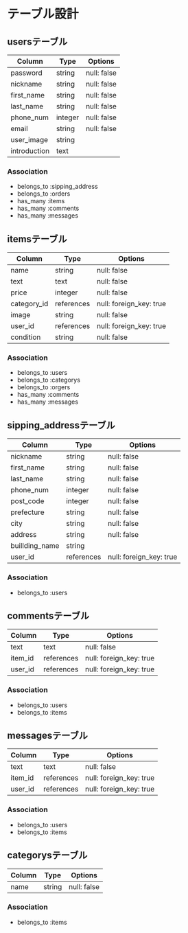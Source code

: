 # テーブル設計

## usersテーブル

| Column             | Type   | Options     |
| ------------------ | ------ | ----------- |
| password           | string | null: false |
| nickname           | string | null: false |
| first_name         | string | null: false |
| last_name          | string | null: false |
| phone_num          | integer| null: false |
| email              | string | null: false |
| user_image         | string |             |
| introduction       | text   |             |

### Association

- belongs_to :sipping_address
- belongs_to :orders
- has_many :items
- has_many :comments
- has_many :messages


## itemsテーブル

| Column             | Type       | Options                 |
| ------------------ | ---------- | ----------------------- |
| name               | string     | null: false             |
| text               | text       | null: false             |
| price              | integer    | null: false             |
| category_id        | references | null: foreign_key: true |
| image              | string     | null: false             |
| user_id            | references | null: foreign_key: true |
| condition          | string     | null: false             |


### Association

- belongs_to :users
- belongs_to :categorys
- belongs_to :orgers
- has_many :comments
- has_many :messages

## sipping_addressテーブル

| Column             | Type       | Options                 |
| ------------------ | ---------- | ----------------------- |
| nickname           | string     | null: false             |
| first_name         | string     | null: false             |
| last_name          | string     | null: false             |
| phone_num          | integer    | null: false             |
| post_code          | integer    | null: false             |
| prefecture         | string     | null: false             |
| city               | string     | null: false             |
| address            | string     | null: false             |
| buillding_name     | string     |                         |
| user_id            | references | null: foreign_key: true |


### Association
- belongs_to :users

## commentsテーブル

| Column             | Type       | Options                 |
| ------------------ | ---------- | ----------------------- |
| text               | text       | null: false             |
| item_id            | references | null: foreign_key: true |
| user_id            | references | null: foreign_key: true |

### Association

- belongs_to :users
- belongs_to :items

## messagesテーブル

| Column             | Type       | Options                 |
| ------------------ | ---------- | ----------------------- |
| text               | text       | null: false             |
| item_id            | references | null: foreign_key: true |
| user_id            | references | null: foreign_key: true |

### Association

- belongs_to :users
- belongs_to :items

## categorysテーブル

| Column             | Type       | Options                 |
| ------------------ | ---------- | ----------------------- |
| name               | string     | null: false             |


### Association

- belongs_to :items


